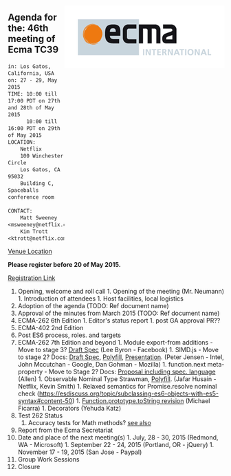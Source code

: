 <img src="../images/Ecma_RVB-003.jpg"
     align="right" alt="" />

## Agenda for the: 46th meeting of Ecma TC39

    in: Los Gatos, California, USA
    on: 27 - 29, May 2015
    TIME: 10:00 till 17:00 PDT on 27th and 28th of May 2015
          10:00 till 16:00 PDT on 29th of May 2015
    LOCATION:
        Netflix
        100 Winchester Circle
        Los Gatos, CA 95032
        Building C, Spaceballs conference room 

    CONTACT:
        Matt Sweeney <msweeney@netflix.com>
        Kim Trott <ktrott@netflix.com>

[Venue Location](https://www.google.com/maps/place/100+Winchester+Cir,+Los+Gatos,+CA+95032/@37.25959,-121.962646,12z/data=!4m2!3m1!1s0x808e3509df82443b:0x89131b6ef914247c) 

**Please register before 20 of May 2015.**

[Registration Link](http://doodle.com/ukgzzmggerx38npa)

  1. Opening, welcome and roll call
    1. Opening of the meeting (Mr. Neumann)
    1. Introduction of attendees
    1. Host facilities, local logistics
  1. Adoption of the agenda (TODO: Ref document name)
  1. Approval of the minutes from March 2015 (TODO: Ref document name)
  1. ECMA-262 6th Edition
    1. Editor's status report
    1. post GA approval PR??
  1. ECMA-402 2nd Edition
  1. Post ES6 process,  roles. and targets
  1. ECMA-262 7th Edition and beyond
    1. Module export-from additions - Move to stage 3? [Draft Spec](https://github.com/leebyron/ecmascript-more-export-from) (Lee Byron - Facebook)
    1. SIMD.js - Move to stage 2? Docs: [Draft Spec](http://johnmccutchan.github.io/ecmascript_simd/tc39/simd.html),  [Polyfill](https://github.com/johnmccutchan/ecmascript_simd), [Presentation](). (Peter Jensen - Intel, John Mccutchan - Google, Dan Gohman - Mozilla)
    1. function.next meta-property - Move to Stage 2? Docs: [Proposal including spec. language](https://github.com/allenwb/ESideas/blob/master/Generator%20metaproperty.md) (Allen)
    1. Observable Nominal Type Strawman, [Polyfill](https://github.com/zenparsing/es-observable). (Jafar Husain - Netflix, Kevin Smith)
    1. Relaxed semantics for Promise.resolve nominal check (https://esdiscuss.org/topic/subclassing-es6-objects-with-es5-syntax#content-50)
    1. [Function.prototype.toString revision](https://github.com/michaelficarra/Function-prototype-toString-revision) (Michael Ficarra)
    1. Decorators (Yehuda Katz)
  1. Test 262 Status
     1. Accuracy tests for Math methods? [see also](https://github.com/tc39/test262/pull/269#issuecomment-102463312)
  1. Report from the Ecma Secretariat
  1. Date and place of the next meeting(s)
    1. July, 28 - 30, 2015 (Redmond, WA - Microsoft)
    1. September 22 - 24, 2015 (Portland, OR - jQuery)
    1. November 17 - 19, 2015 (San Jose - Paypal)
  1.  Group Work Sessions
  1.  Closure
